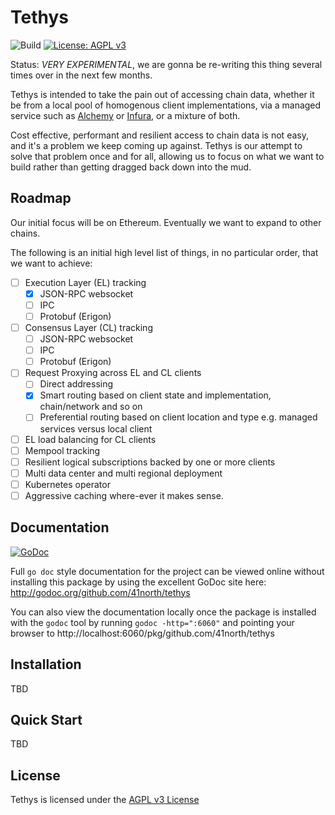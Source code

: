 # Tethys

![Build](https://github.com/41north/tethys/actions/workflows/ci.yml/badge.svg)
[![License: AGPL v3](https://img.shields.io/badge/License-AGPL%20v3-blue.svg)](https://www.gnu.org/licenses/agpl-3.0)

Status: _VERY EXPERIMENTAL_, we are gonna be re-writing this thing several times over in the next few months.

Tethys is intended to take the pain out of accessing chain data, whether it be from a local pool of homogenous client
implementations, via a managed service such as [Alchemy](https://www.alchemy.com/) or [Infura](https://infura.io/), or
a mixture of both.

Cost effective, performant and resilient access to chain data is not easy, and it's a problem we keep coming up against.
Tethys is our attempt to solve that problem once and for all, allowing us to focus on what we want to build rather than
getting dragged back down into the mud.

## Roadmap

Our initial focus will be on Ethereum. Eventually we want to expand to other chains.

The following is an initial high level list of things, in no particular order, that we want to achieve:

- [ ] Execution Layer (EL) tracking
  - [x] JSON-RPC websocket
  - [ ] IPC
  - [ ] Protobuf (Erigon)
- [ ] Consensus Layer (CL) tracking
  - [ ] JSON-RPC websocket
  - [ ] IPC
  - [ ] Protobuf (Erigon)
- [ ] Request Proxying across EL and CL clients
  - [ ] Direct addressing
  - [x] Smart routing based on client state and implementation, chain/network and so on
  - [ ] Preferential routing based on client location and type e.g. managed services versus local client
- [ ] EL load balancing for CL clients
- [ ] Mempool tracking
- [ ] Resilient logical subscriptions backed by one or more clients
- [ ] Multi data center and multi regional deployment
- [ ] Kubernetes operator
- [ ] Aggressive caching where-ever it makes sense.

## Documentation

[![GoDoc](https://img.shields.io/badge/godoc-reference-blue.svg)](http://godoc.org/github.com/41north/tethys)

Full `go doc` style documentation for the project can be viewed online without
installing this package by using the excellent GoDoc site here:
http://godoc.org/github.com/41north/tethys

You can also view the documentation locally once the package is installed with
the `godoc` tool by running `godoc -http=":6060"` and pointing your browser to
http://localhost:6060/pkg/github.com/41north/tethys

## Installation

TBD

## Quick Start

TBD

## License

Tethys is licensed under the [AGPL v3 License](LICENSE)
